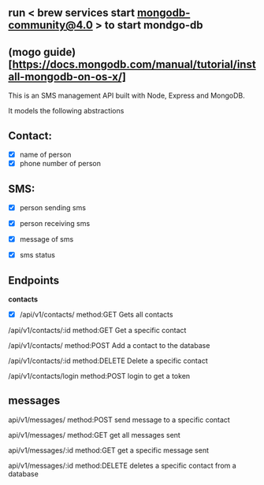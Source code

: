 
<!-- //mogo-db -->


## run < brew services start mongodb-community@4.0 > to start mondgo-db
## (mogo guide)[https://docs.mongodb.com/manual/tutorial/install-mongodb-on-os-x/]


This is an SMS management API built with Node, Express and MongoDB.


It models the following abstractions

## Contact:

- [x] name of person
- [x] phone number of person

## SMS:

- [x] person sending sms
- [x] person receiving sms
- [x] message of sms
- [x] sms status


## Endpoints
  
**contacts**
-[x] /api/v1/contacts/   method:GET   Gets all contacts 

/api/v1/contacts/:id  method:GET    Get a specific contact

/api/v1/contacts/ method:POST Add a contact to the database


/api/v1/contacts/:id  method:DELETE Delete a specific contact


/api/v1/contacts/login method:POST   login to get a token


## messages

api/v1/messages/  method:POST send message to a specific contact

api/v1/messages/   method:GET get all messages sent

api/v1/messages/:id method:GET get a specific message sent

api/v1/messages/:id  method:DELETE deletes a specific contact from a database

